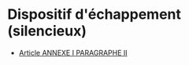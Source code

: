 # Dispositif d'échappement (silencieux)

- [Article ANNEXE I PARAGRAPHE II](article-annexe-i-paragraphe-ii.md)

